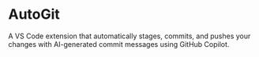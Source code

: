 # AutoGit
A VS Code extension that automatically stages, commits, and pushes your changes with AI-generated commit messages using GitHub Copilot.
